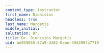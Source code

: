 ```yaml
---
content_type: instructor
first_name: Dionisios
headless: true
last_name: Margetis
middle_initial: ''
salutation: Dr.
title: Dr. Dionisios Margetis
uid: ae859055-87a9-d382-0eae-49d399fa7719
---
```

